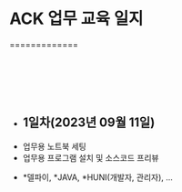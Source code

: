 # ACK 업무 교육 일지
=============

<br/><br/><br/><br/>

* ## 1일차(2023년 09월 11일)
 - 업무용 노트북 세팅
 - 업무용 프로그램 설치 및 소스코드 프리뷰
  + *델파이, *JAVA, *HUNI(개발자, 관리자), ...
